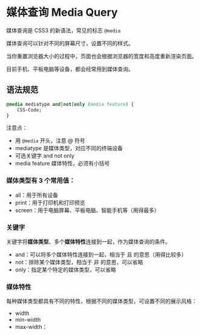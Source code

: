 # 媒体查询 Media Query



媒体查询是 CSS3 的新语法，常见的标志 `@media`



媒体查询可以针对不同的屏幕尺寸，设置不同的样式。



当你重置浏览器大小的过程中，页面也会根据浏览器的宽度和高度重新渲染页面。  



目前手机、平板电脑等设备，都会经常用到媒体查询。  



## 语法规范

```css
@media mediatype and|not|only (media feature) {
    CSS-Code;
}
```

注意点：

* 用 `@media` 开头，注意 @ 符号
* mediatype 是媒体类型，对应不同的终端设备
* 可选关键字 and not only
* media feature 媒体特性，必须有小括号



### 媒体类型有 3 个常用值：

* all：用于所有设备
* print：用于打印机和打印预览
* screen：用于电脑屏幕、平板电脑、智能手机等（用得最多）



### 关键字

关键字将**媒体类型**、多个**媒体特性**连接到一起，作为媒体查询的条件。  

* and：可以将多个媒体特性连接到一起，相当于 且 的意思（用得比较多）
* not：排除某个媒体类型，相当于 非 的意思，可以省略
* only：指定某个特定的媒体类型，可以省略



### 媒体特性

每种媒体类型都具有不同的特性，根据不同的媒体类型，可设置不同的展示风格：

* width
* min-width
* max-width：






